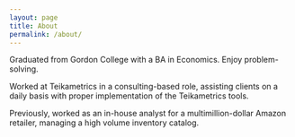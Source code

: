 ```yaml
---
layout: page
title: About
permalink: /about/
---
```


Graduated from Gordon College with a BA in Economics. Enjoy problem-solving.

Worked at Teikametrics in a consulting-based role, assisting clients on a daily basis with proper implementation of the Teikametrics tools.

Previously, worked as an in-house analyst for a multimillion-dollar Amazon retailer, managing a high volume inventory catalog.